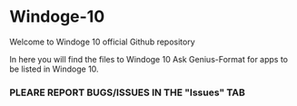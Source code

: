 # Windoge-10
Welcome to Windoge 10 official Github repository

In here you will find the files to Windoge 10
Ask Genius-Format for apps to be listed in Windoge 10.

### PLEARE REPORT BUGS/ISSUES IN THE "Issues" TAB
